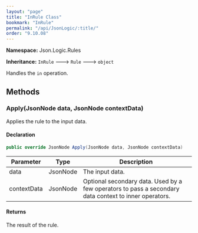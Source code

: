 ```yaml
---
layout: "page"
title: "InRule Class"
bookmark: "InRule"
permalink: "/api/JsonLogic/:title/"
order: "9.10.08"
---
```

**Namespace:** Json.Logic.Rules

**Inheritance:**
`InRule`
 🡒 
`Rule`
 🡒 
`object`

Handles the `in` operation.

## Methods

### Apply(JsonNode data, JsonNode contextData)

Applies the rule to the input data.

#### Declaration

```c#
public override JsonNode Apply(JsonNode data, JsonNode contextData)
```

| Parameter | Type | Description |
|---|---|---|
| data | JsonNode | The input data. |
| contextData | JsonNode | Optional secondary data.  Used by a few operators to pass a secondary<br>    data context to inner operators. |


#### Returns

The result of the rule.

